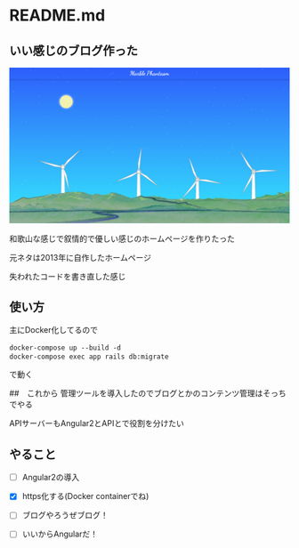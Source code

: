 # README.md

## いい感じのブログ作った

![this is my soul world](./api_server/public/images/top.png)

和歌山な感じで叙情的で優しい感じのホームページを作りたった

元ネタは2013年に自作したホームページ

失われたコードを書き直した感じ

## 使い方

主にDocker化してるので

```
docker-compose up --build -d
docker-compose exec app rails db:migrate
```

で動く


##　これから
管理ツールを導入したのでブログとかのコンテンツ管理はそっちでやる

APIサーバーもAngular2とAPIとで役割を分けたい

## やること

* [ ] Angular2の導入

* [x] https化する(Docker containerでね)

* [ ] ブログやろうぜブログ！

* [ ] いいからAngularだ！
